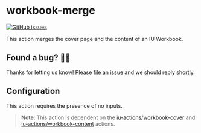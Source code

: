 # workbook-merge

[![GitHub issues](https://img.shields.io/github/issues/iu-actions/workbook-merge)](https://github.com/iu-actions/workbook-merge/issues)

This action merges the cover page and the content of an IU Workbook.

## Found a bug? 💁‍♀️

Thanks for letting us know! Please [file an issue](../../issues/new?assignees=&labels=&template=bug_report.md&title=) and we should reply shortly.

## Configuration

This action requires the presence of no inputs.

> **Note**: This action is dependent on the [iu-actions/workbook-cover](https://github.com/iu-actions/workbook-cover) and [iu-actions/workbook-content](https://github.com/iu-actions/workbook-content) actions.
